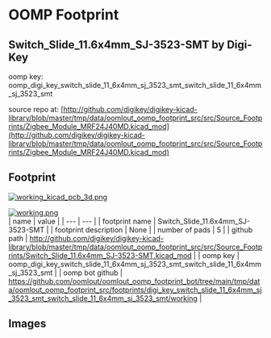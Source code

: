 # OOMP Footprint  
## Switch_Slide_11.6x4mm_SJ-3523-SMT  by Digi-Key  
  
oomp key: oomp_digi_key_switch_slide_11_6x4mm_sj_3523_smt_switch_slide_11_6x4mm_sj_3523_smt  
  
source repo at: [http://github.com/digikey/digikey-kicad-library/blob/master/tmp/data/oomlout_oomp_footprint_src/src/Source_Footprints/Zigbee_Module_MRF24J40MD.kicad_mod](http://github.com/digikey/digikey-kicad-library/blob/master/tmp/data/oomlout_oomp_footprint_src/src/Source_Footprints/Zigbee_Module_MRF24J40MD.kicad_mod)  
## Footprint  
  
[![working_kicad_pcb_3d.png](working_kicad_pcb_3d_600.png)](working_kicad_pcb_3d.png)  
  
[![working.png](working_600.png)](working.png)  
| name | value | 
| --- | --- | 
| footprint name | Switch_Slide_11.6x4mm_SJ-3523-SMT | 
| footprint description | None | 
| number of pads | 5 | 
| github path | http://github.com/digikey/digikey-kicad-library/blob/master/tmp/data/oomlout_oomp_footprint_src/src/Source_Footprints/Switch_Slide_11.6x4mm_SJ-3523-SMT.kicad_mod | 
| oomp key | oomp_digi_key_switch_slide_11_6x4mm_sj_3523_smt_switch_slide_11_6x4mm_sj_3523_smt | 
| oomp bot github | https://github.com/oomlout/oomlout_oomp_footprint_bot/tree/main/tmp/data/oomlout_oomp_footprint_src/footprints/digi_key_switch_slide_11_6x4mm_sj_3523_smt_switch_slide_11_6x4mm_sj_3523_smt/working | 
## Images  
